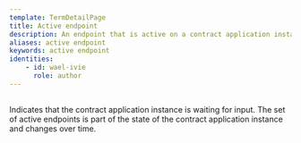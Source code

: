 ```yaml
---
template: TermDetailPage
title: Active endpoint
description: An endpoint that is active on a contract application instance.
aliases: active endpoint
keywords: active endpoint
identities: 
    - id: wael-ivie
      role: author
---
```

##

Indicates that the contract application instance is waiting for input. The set of active endpoints is part of the state of the contract application instance and changes over time.